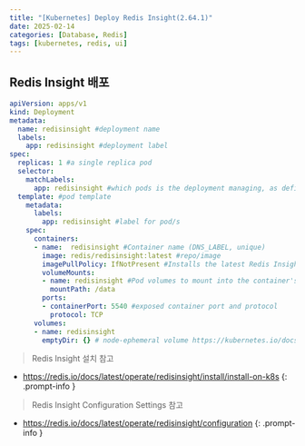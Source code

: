 ```yaml
---
title: "[Kubernetes] Deploy Redis Insight(2.64.1)"
date: 2025-02-14
categories: [Database, Redis]
tags: [kubernetes, redis, ui]
---
```


## Redis Insight 배포

```yaml
apiVersion: apps/v1
kind: Deployment
metadata:
  name: redisinsight #deployment name
  labels:
    app: redisinsight #deployment label
spec:
  replicas: 1 #a single replica pod
  selector:
    matchLabels:
      app: redisinsight #which pods is the deployment managing, as defined by the pod template
  template: #pod template
    metadata:
      labels:
        app: redisinsight #label for pod/s
    spec:
      containers:
      - name:  redisinsight #Container name (DNS_LABEL, unique)
        image: redis/redisinsight:latest #repo/image
        imagePullPolicy: IfNotPresent #Installs the latest Redis Insight version
        volumeMounts:
        - name: redisinsight #Pod volumes to mount into the container's filesystem. Cannot be updated.
          mountPath: /data
        ports:
        - containerPort: 5540 #exposed container port and protocol
          protocol: TCP
      volumes:
      - name: redisinsight
        emptyDir: {} # node-ephemeral volume https://kubernetes.io/docs/concepts/storage/volumes/#emptydir
```

> Redis Insight 설치 참고
- <https://redis.io/docs/latest/operate/redisinsight/install/install-on-k8s>
{: .prompt-info }

> Redis Insight Configuration Settings 참고
- <https://redis.io/docs/latest/operate/redisinsight/configuration>
{: .prompt-info }